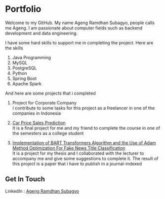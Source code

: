 # **Portfolio**

Welcome to my GitHub. My name Ageng Ramdhan Subagyo, people calls me Ageng. I am passionate about computer fields such as backend development and data engineering. 

I have some hard skills to support me in completing the project. Here are the skills

1. Java Programming
2. MySQL
3. PostgreSQL
4. Python
5. Spring Boot
6. Apache Spark

And here are some projects that i completed

1. Project for Corporate Company<br>
I contribute to some tasks for this project as a freelancer in one of the companies in Indonesia

2. [Car Price Sales Prediction](https://github.com/Agramsu/PrediksiHargaPenjualanMobil)<br>
It is a final project for me and my friend to complete the course in one of the semesters as a college student

3. [Implementation of BART Transformers Algorithm and the Use of Adam Method Optimization For Fake News Title Classification](https://ejurnal.stmik-budidarma.ac.id/index.php/mib/article/view/7852)<br>
It is a project for my thesis and I collaborated with the lecturer to accompany me and give some suggestions to complete it. The result of this project is a paper that i have to publish in a journal-indexed


## **Get In Touch**
LinkedIn : [Ageng Ramdhan Subagyo](https://www.linkedin.com/in/ageng-ramdhan-subagyo-19a83a234/)
